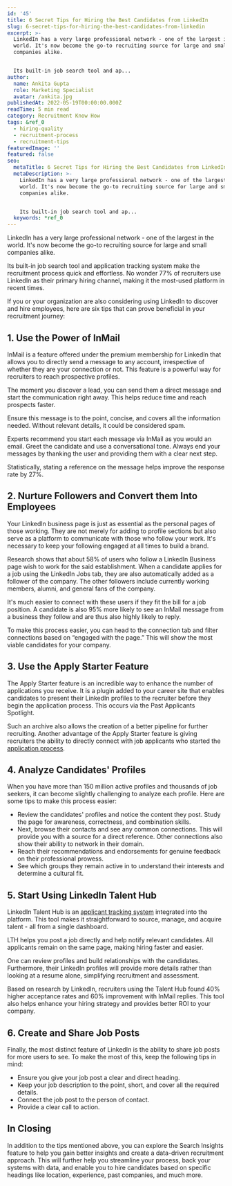 ```yaml
---
id: '45'
title: 6 Secret Tips for Hiring the Best Candidates from LinkedIn
slug: 6-secret-tips-for-hiring-the-best-candidates-from-linkedin
excerpt: >-
  LinkedIn has a very large professional network - one of the largest in the
  world. It's now become the go-to recruiting source for large and small
  companies alike.


  Its built-in job search tool and ap...
author:
  name: Ankita Gupta
  role: Marketing Specialist
  avatar: /ankita.jpg
publishedAt: 2022-05-19T00:00:00.000Z
readTime: 5 min read
category: Recruitment Know How
tags: &ref_0
  - hiring-quality
  - recruitment-process
  - recruitment-tips
featuredImage: ''
featured: false
seo:
  metaTitle: 6 Secret Tips for Hiring the Best Candidates from LinkedIn
  metaDescription: >-
    LinkedIn has a very large professional network - one of the largest in the
    world. It's now become the go-to recruiting source for large and small
    companies alike.


    Its built-in job search tool and ap...
  keywords: *ref_0
---
```


LinkedIn has a very large professional network - one of the largest in the world. It's now become the go-to recruiting source for large and small companies alike.

Its built-in job search tool and application tracking system make the recruitment process quick and effortless. No wonder 77% of recruiters use LinkedIn as their primary hiring channel, making it the most-used platform in recent times. 

<!--more-->

If you or your organization are also considering using LinkedIn to discover and hire employees, here are six tips that can prove beneficial in your recruitment journey: 

## 1\. Use the Power of InMail

InMail is a feature offered under the premium membership for LinkedIn that allows you to directly send a message to any account, irrespective of whether they are your connection or not. This feature is a powerful way for recruiters to reach prospective profiles. 

The moment you discover a lead, you can send them a direct message and start the communication right away. This helps reduce time and reach prospects faster.

Ensure this message is to the point, concise, and covers all the information needed. Without relevant details, it could be considered spam. 

Experts recommend you start each message via InMail as you would an email. Greet the candidate and use a conversational tone. Always end your messages by thanking the user and providing them with a clear next step.

Statistically, stating a reference on the message helps improve the response rate by 27%. 

## 2\. Nurture Followers and Convert them Into Employees

Your LinkedIn business page is just as essential as the personal pages of those working. They are not merely for adding to profile sections but also serve as a platform to communicate with those who follow your work. It's necessary to keep your following engaged at all times to build a brand. 

Research shows that about 58% of users who follow a LinkedIn Business page wish to work for the said establishment. When a candidate applies for a job using the LinkedIn Jobs tab, they are also automatically added as a follower of the company. The other followers include currently working members, alumni, and general fans of the company. 

It's much easier to connect with these users if they fit the bill for a job position. A candidate is also 95% more likely to see an InMail message from a business they follow and are thus also highly likely to reply.

To make this process easier, you can head to the connection tab and filter connections based on “engaged with the page.” This will show the most viable candidates for your company.  

## 3\. Use the Apply Starter Feature 

The Apply Starter feature is an incredible way to enhance the number of applications you receive. It is a plugin added to your career site that enables candidates to present their LinkedIn profiles to the recruiter before they begin the application process. This occurs via the Past Applicants Spotlight. 

Such an archive also allows the creation of a better pipeline for further recruiting. Another advantage of the Apply Starter feature is giving recruiters the ability to directly connect with job applicants who started the [application process](https://www.thetalentpool.ai/blogs/ai-recruitment-how-ai-changing-recruiting-process/).

## 4\. Analyze Candidates' Profiles 

When you have more than 150 million active profiles and thousands of job seekers, it can become slightly challenging to analyze each profile. Here are some tips to make this process easier: 

- Review the candidates' profiles and notice the content they post. Study the page for awareness, correctness, and combination skills. 
- Next, browse their contacts and see any common connections. This will provide you with a source for a direct reference. Other connections also show their ability to network in their domain. 
- Reach their recommendations and endorsements for genuine feedback on their professional prowess.
- See which groups they remain active in to understand their interests and determine a cultural fit. 

## 5\. Start Using LinkedIn Talent Hub

LinkedIn Talent Hub is an [applicant tracking system](https://www.thetalentpool.ai/) integrated into the platform. This tool makes it straightforward to source, manage, and acquire talent - all from a single dashboard. 

LTH helps you post a job directly and help notify relevant candidates. All applicants remain on the same page, making hiring faster and easier.

One can review profiles and build relationships with the candidates. Furthermore, their LinkedIn profiles will provide more details rather than looking at a resume alone, simplifying recruitment and assessment. 

Based on research by LinkedIn, recruiters using the Talent Hub found 40% higher acceptance rates and 60% improvement with InMail replies. This tool also helps enhance your hiring strategy and provides better ROI to your company.  

## 6\. Create and Share Job Posts

Finally, the most distinct feature of LinkedIn is the ability to share job posts for more users to see. To make the most of this, keep the following tips in mind:

- Ensure you give your job post a clear and direct heading. 
- Keep your job description to the point, short, and cover all the required details. 
- Connect the job post to the person of contact. 
- Provide a clear call to action. 

## In Closing

In addition to the tips mentioned above, you can explore the Search Insights feature to help you gain better insights and create a data-driven recruitment approach. This will further help you streamline your process, back your systems with data, and enable you to hire candidates based on specific headings like location, experience, past companies, and much more.
